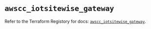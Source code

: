 # `awscc_iotsitewise_gateway`

Refer to the Terraform Registory for docs: [`awscc_iotsitewise_gateway`](https://registry.terraform.io/providers/hashicorp/awscc/0.70.0/docs/resources/iotsitewise_gateway).
